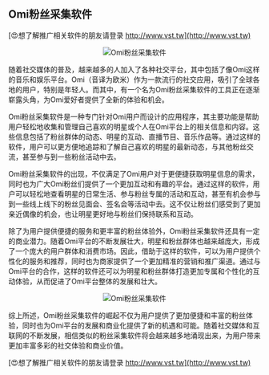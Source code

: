 ## **Omi粉丝采集软件**

[😍想了解推广相关软件的朋友请登录 http://www.vst.tw](http://www.vst.tw)

 <center><img src="https://vst.tw/MP4/tuiguang/png/5.png" alt="Omi粉丝采集软件"></center>

随着社交媒体的普及，越来越多的人加入了各种社交平台，其中包括了像Omi这样的音乐和娱乐平台。Omi（音译为欧米）作为一款流行的社交应用，吸引了全球各地的用户，特别是年轻人。而其中，有一个名为Omi粉丝采集软件的工具正在逐渐崭露头角，为Omi爱好者提供了全新的体验和机会。

Omi粉丝采集软件是一种专门针对Omi用户而设计的应用程序，其主要功能是帮助用户轻松地收集和管理自己喜欢的明星或个人在Omi平台上的相关信息和内容。这些信息包括了粉丝群体的动态、明星的互动、直播节目、音乐作品等。通过这样的软件，用户可以更方便地追踪和了解自己喜欢的明星的最新动态，与其他粉丝交流，甚至参与到一些粉丝活动中去。

Omi粉丝采集软件的出现，不仅满足了Omi用户对于更便捷获取明星信息的需求，同时也为广大Omi粉丝们提供了一个更加互动和有趣的平台。通过这样的软件，用户可以轻松地查看明星的日常生活、参与粉丝专属的活动和互动，甚至有机会参与到一些线上线下的粉丝见面会、签名会等活动中去。这不仅让粉丝们感受到了更加亲近偶像的机会，也让明星更好地与粉丝们保持联系和互动。

除了为用户提供便捷的服务和更丰富的粉丝体验外，Omi粉丝采集软件还具有一定的商业潜力。随着Omi平台的不断发展壮大，明星和粉丝群体也越来越庞大，形成了一个庞大的用户群体和消费市场。因此，借助于这样的软件，可以为用户提供个性化的服务和推荐，同时也为商家提供了一个更加精准的营销和推广渠道。通过与Omi平台的合作，这样的软件还可以为明星和粉丝群体打造更加专属和个性化的互动体验，从而促进了Omi平台整体的发展和壮大。

 <center><img src="https://vst.tw/MP4/tuiguang/png/8.png" alt="Omi粉丝采集软件"></center>

综上所述，Omi粉丝采集软件的崛起不仅为用户提供了更加便捷和丰富的粉丝体验，同时也为Omi平台的发展和商业化提供了新的机遇和可能。随着社交媒体和互联网的不断发展，相信类似的粉丝采集软件将会越来越多地涌现出来，为用户带来更加丰富多彩的社交体验和商业价值。

[😍想了解推广相关软件的朋友请登录 http://www.vst.tw](http://www.vst.tw)



